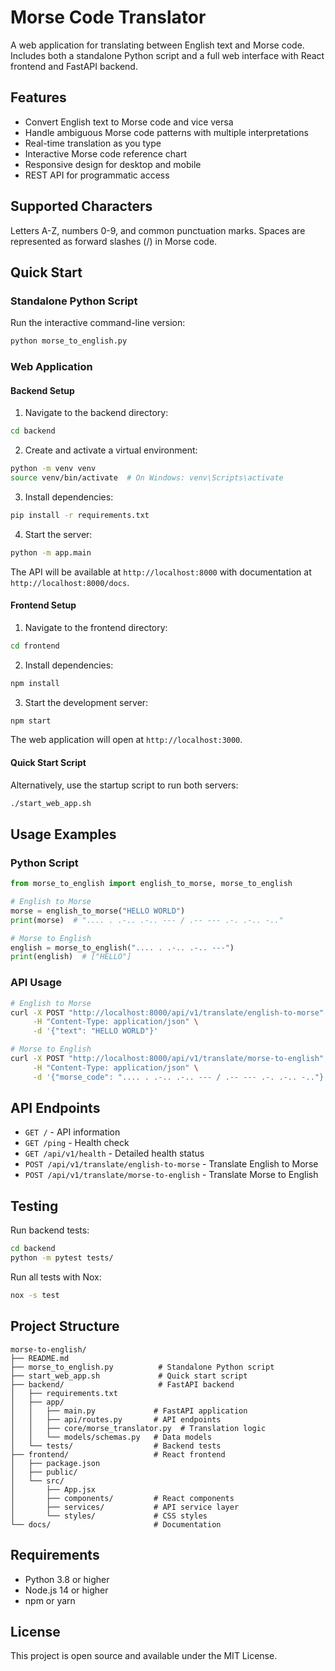 # Morse Code Translator

A web application for translating between English text and Morse code. Includes both a standalone Python script and a full web interface with React frontend and FastAPI backend.

## Features

- Convert English text to Morse code and vice versa
- Handle ambiguous Morse code patterns with multiple interpretations
- Real-time translation as you type
- Interactive Morse code reference chart
- Responsive design for desktop and mobile
- REST API for programmatic access

## Supported Characters

Letters A-Z, numbers 0-9, and common punctuation marks. Spaces are represented as forward slashes (/) in Morse code.

## Quick Start

### Standalone Python Script

Run the interactive command-line version:

```bash
python morse_to_english.py
```

### Web Application

#### Backend Setup

1. Navigate to the backend directory:
```bash
cd backend
```

2. Create and activate a virtual environment:
```bash
python -m venv venv
source venv/bin/activate  # On Windows: venv\Scripts\activate
```

3. Install dependencies:
```bash
pip install -r requirements.txt
```

4. Start the server:
```bash
python -m app.main
```

The API will be available at `http://localhost:8000` with documentation at `http://localhost:8000/docs`.

#### Frontend Setup

1. Navigate to the frontend directory:
```bash
cd frontend
```

2. Install dependencies:
```bash
npm install
```

3. Start the development server:
```bash
npm start
```

The web application will open at `http://localhost:3000`.

#### Quick Start Script

Alternatively, use the startup script to run both servers:

```bash
./start_web_app.sh
```

## Usage Examples

### Python Script

```python
from morse_to_english import english_to_morse, morse_to_english

# English to Morse
morse = english_to_morse("HELLO WORLD")
print(morse)  # ".... . .-.. .-.. --- / .-- --- .-. .-.. -.."

# Morse to English
english = morse_to_english(".... . .-.. .-.. ---")
print(english)  # ["HELLO"]
```

### API Usage

```bash
# English to Morse
curl -X POST "http://localhost:8000/api/v1/translate/english-to-morse" \
     -H "Content-Type: application/json" \
     -d '{"text": "HELLO WORLD"}'

# Morse to English
curl -X POST "http://localhost:8000/api/v1/translate/morse-to-english" \
     -H "Content-Type: application/json" \
     -d '{"morse_code": ".... . .-.. .-.. --- / .-- --- .-. .-.. -.."}'
```

## API Endpoints

- `GET /` - API information
- `GET /ping` - Health check
- `GET /api/v1/health` - Detailed health status
- `POST /api/v1/translate/english-to-morse` - Translate English to Morse
- `POST /api/v1/translate/morse-to-english` - Translate Morse to English

## Testing

Run backend tests:
```bash
cd backend
python -m pytest tests/
```

Run all tests with Nox:
```bash
nox -s test
```

## Project Structure

```
morse-to-english/
├── README.md
├── morse_to_english.py          # Standalone Python script
├── start_web_app.sh             # Quick start script
├── backend/                     # FastAPI backend
│   ├── requirements.txt
│   ├── app/
│   │   ├── main.py             # FastAPI application
│   │   ├── api/routes.py       # API endpoints
│   │   ├── core/morse_translator.py  # Translation logic
│   │   └── models/schemas.py   # Data models
│   └── tests/                  # Backend tests
├── frontend/                   # React frontend
│   ├── package.json
│   ├── public/
│   └── src/
│       ├── App.jsx
│       ├── components/         # React components
│       ├── services/           # API service layer
│       └── styles/             # CSS styles
└── docs/                       # Documentation
```

## Requirements

- Python 3.8 or higher
- Node.js 14 or higher
- npm or yarn

## License

This project is open source and available under the MIT License.
